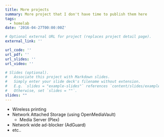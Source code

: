 ```yaml
---
title: More projects
summary: More project that I don't have time to publish them here
tags:
  - homelab
date: '2016-04-27T00:00:00Z'

# Optional external URL for project (replaces project detail page).
external_link: ''

url_code: ''
url_pdf: ''
url_slides: ''
url_video: ''

# Slides (optional).
#   Associate this project with Markdown slides.
#   Simply enter your slide deck's filename without extension.
#   E.g. `slides = "example-slides"` references `content/slides/example-slides.md`.
#   Otherwise, set `slides = ""`.
slides: ""
---
```


* Wireless printing
* Network Attached Storage (using OpenMediaVault)
  * Media Server (Plex)
* Network wide ad-blocker (AdGuard)
* etc..